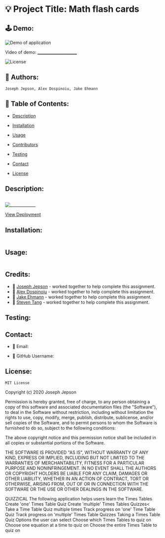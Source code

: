 
# 💡 Project Title: Math flash cards
## 🕹 Demo:

![Demo of application](public/assets/________.gif)

Video of demo: [____________________](https://drive.google.com/) 

![License](https://img.shields.io/badge/License-MIT-yellow) 
## 👤 Authors: 
```
Joseph Jepson, Alex Dospinoiu, Jake Ehmann
```

  ## 📜 Table of Contents: 

  * [Description](#Description) 

  * [Installation](#Installation) 

  * [Usage](#Usage) 

  * [Contributors](#Contributors) 

  * [Testing](#Testing)

  * [Contact](#Contact) 

  * [License](#License) 

  ## Description: 
  ```
  ```
 

![_____________](________________________.png)

[View Deployment](https://magic-gathering-app.herokuapp.com/)


## Installation: 
 ```
 ```

## Usage: 
 ```
 ```

## Credits: 

* 👤 [Joseph Jepson](https://github.com/alligatormonday) - worked together to help complete this assignment. 
* 👤 [Alex Dospinoiu](https://github.com/adospinoiu) - worked together to help complete this assignment. 
* 👤 [Jake Ehmann](https://github.com/jakeehmann42) - worked together to help complete this assignment. 
* 👤 [Steven Tang](https://github.com/Sltang0815) - worked together to help complete this assignment. 


## Testing: 

  ## Contact: 
  
 
  * 💌  Email: 
 
  * 👤  GitHub Username: []() 
  

  ## License: 
 
  
    MIT License

Copyright (c) 2020 Joseph Jepson

Permission is hereby granted, free of charge, to any person obtaining a copy
of this software and associated documentation files (the "Software"), to deal
in the Software without restriction, including without limitation the rights
to use, copy, modify, merge, publish, distribute, sublicense, and/or sell
copies of the Software, and to permit persons to whom the Software is
furnished to do so, subject to the following conditions:

The above copyright notice and this permission notice shall be included in all
copies or substantial portions of the Software.

THE SOFTWARE IS PROVIDED "AS IS", WITHOUT WARRANTY OF ANY KIND, EXPRESS OR
IMPLIED, INCLUDING BUT NOT LIMITED TO THE WARRANTIES OF MERCHANTABILITY,
FITNESS FOR A PARTICULAR PURPOSE AND NONINFRINGEMENT. IN NO EVENT SHALL THE
AUTHORS OR COPYRIGHT HOLDERS BE LIABLE FOR ANY CLAIM, DAMAGES OR OTHER
LIABILITY, WHETHER IN AN ACTION OF CONTRACT, TORT OR OTHERWISE, ARISING FROM,
OUT OF OR IN CONNECTION WITH THE SOFTWARE OR THE USE OR OTHER DEALINGS IN THE
SOFTWARE.

QUIZZICAL
The following application helps users learn the Times Tables
Create 'one' Times Table Quiz
Create 'multiple' Times Tables Quizzes<
Take a Time Table Quiz multiple times
Track progress on 'one' Time Table Quiz
Track progress on 'multiple' Times Table Quizzes
Taking a Times Table Quiz
Options the user can select
Choose which Times Tables to quiz on
Choose one equation at a time to quiz on
Choose the entire Times Table to quiz on